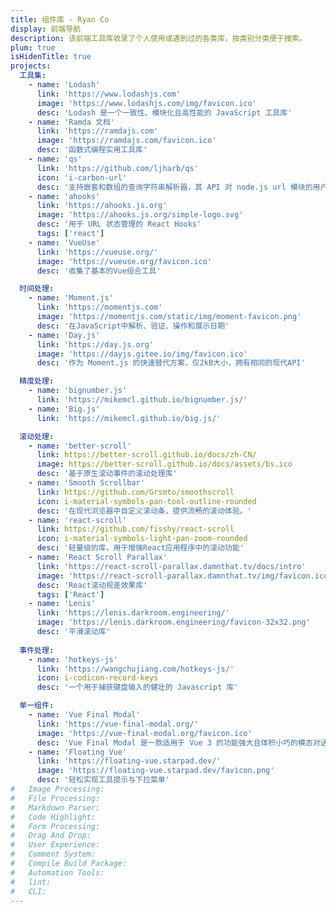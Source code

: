 ```yaml
---
title: 组件库 - Ryan Co
display: 前端导航
description: 该前端工具库收录了个人使用或遇到过的各类库，按类别分类便于搜索。
plum: true
isHidenTitle: true
projects:
  工具集:
    - name: 'Lodash'
      link: 'https://www.lodashjs.com'
      image: 'https://www.lodashjs.com/img/favicon.ico'
      desc: 'Lodash 是一个一致性、模块化且高性能的 JavaScript 工具库'
    - name: 'Ramda 文档'
      link: 'https://ramdajs.com'
      image: 'https://ramdajs.com/favicon.ico'
      desc: '函数式编程实用工具库'
    - name: 'qs'
      link: 'https://github.com/ljharb/qs'
      icon: 'i-carbon-url'
      desc: '支持嵌套和数组的查询字符串解析器，其 API 对 node.js url 模块的用户来说很熟悉'
    - name: 'ahooks'
      link: 'https://ahooks.js.org'
      image: 'https://ahooks.js.org/simple-logo.svg'
      desc: '用于 URL 状态管理的 React Hooks'
      tags: ['react']
    - name: 'VueUse'
      link: 'https://vueuse.org/'
      image: 'https://vueuse.org/favicon.ico'
      desc: '收集了基本的Vue组合工具'

  时间处理:
    - name: 'Moment.js'
      link: 'https://momentjs.com'
      image: 'https://momentjs.com/static/img/moment-favicon.png'
      desc: '在JavaScript中解析、验证、操作和展示日期'
    - name: 'Day.js'
      link: 'https://day.js.org'
      image: 'https://dayjs.gitee.io/img/favicon.ico'
      desc: '作为 Moment.js 的快速替代方案，仅2kB大小，拥有相同的现代API'

  精度处理:
    - name: 'bignumber.js'
      link: 'https://mikemcl.github.io/bignumber.js/'
    - name: 'Big.js'
      link: 'https://mikemcl.github.io/big.js/'

  滚动处理:
    - name: 'better-scroll'
      link: https://better-scroll.github.io/docs/zh-CN/
      image: https://better-scroll.github.io/docs/assets/bs.ico
      desc: '基于原生滚动事件的滚动处理库'
    - name: 'Smooth Scrollbar'
      link: https://github.com/Grsmto/smoothscroll
      icon: i-material-symbols-pan-tool-outline-rounded
      desc: '在现代浏览器中自定义滚动条，提供流畅的滚动体验。'
    - name: 'react-scroll'
      link: https://github.com/fisshy/react-scroll
      icon: i-material-symbols-light-pan-zoom-rounded
      desc: '轻量级的库，用于增强React应用程序中的滚动功能'
    - name: 'React Scroll Parallax'
      link: 'https://react-scroll-parallax.damnthat.tv/docs/intro'
      image: 'https://react-scroll-parallax.damnthat.tv/img/favicon.ico'
      desc: 'React滚动视差效果库'
      tags: ['React']
    - name: 'Lenis'
      link: 'https://lenis.darkroom.engineering/'
      image: 'https://lenis.darkroom.engineering/favicon-32x32.png'
      desc: '平滑滚动库'
    
  事件处理:
    - name: 'hotkeys-js'
      link: 'https://wangchujiang.com/hotkeys-js/'
      icon: i-codicon-record-keys
      desc: '一个用于捕获键盘输入的健壮的 Javascript 库'

  单一组件:
    - name: 'Vue Final Modal'
      link: 'https://vue-final-modal.org/'
      image: 'https://vue-final-modal.org/favicon.ico'
      desc: 'Vue Final Modal 是一款适用于 Vue 3 的功能强大且体积小巧的模态对话框组件库'
    - name: 'Floating Vue'
      link: 'https://floating-vue.starpad.dev/'
      image: 'https://floating-vue.starpad.dev/favicon.png'
      desc: '轻松实现工具提示与下拉菜单'      
#   Image Processing:
#   File Processing:
#   Markdown Parser:
#   Code Highlight:
#   Form Processing:
#   Drag And Drop:
#   User Experience:
#   Comment System:
#   Compile Build Package:
#   Automation Tools:
#   lint:
#   CLI:
---
```

<!-- @layout-full-width -->

<NavsTabs :description="frontmatter.description" />

<NavsList :projects="frontmatter.projects" />
